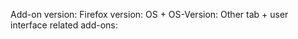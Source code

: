<!-- Please fill out the following information: -->
Add-on version:
Firefox version:
OS + OS-Version:
Other tab + user interface related add-ons: 

